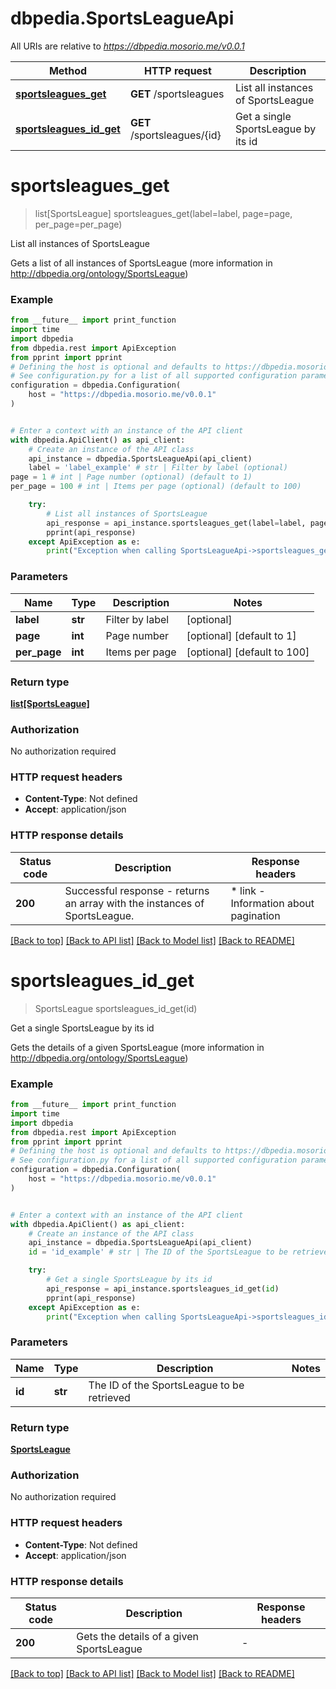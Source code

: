 # dbpedia.SportsLeagueApi

All URIs are relative to *https://dbpedia.mosorio.me/v0.0.1*

Method | HTTP request | Description
------------- | ------------- | -------------
[**sportsleagues_get**](SportsLeagueApi.md#sportsleagues_get) | **GET** /sportsleagues | List all instances of SportsLeague
[**sportsleagues_id_get**](SportsLeagueApi.md#sportsleagues_id_get) | **GET** /sportsleagues/{id} | Get a single SportsLeague by its id


# **sportsleagues_get**
> list[SportsLeague] sportsleagues_get(label=label, page=page, per_page=per_page)

List all instances of SportsLeague

Gets a list of all instances of SportsLeague (more information in http://dbpedia.org/ontology/SportsLeague)

### Example

```python
from __future__ import print_function
import time
import dbpedia
from dbpedia.rest import ApiException
from pprint import pprint
# Defining the host is optional and defaults to https://dbpedia.mosorio.me/v0.0.1
# See configuration.py for a list of all supported configuration parameters.
configuration = dbpedia.Configuration(
    host = "https://dbpedia.mosorio.me/v0.0.1"
)


# Enter a context with an instance of the API client
with dbpedia.ApiClient() as api_client:
    # Create an instance of the API class
    api_instance = dbpedia.SportsLeagueApi(api_client)
    label = 'label_example' # str | Filter by label (optional)
page = 1 # int | Page number (optional) (default to 1)
per_page = 100 # int | Items per page (optional) (default to 100)

    try:
        # List all instances of SportsLeague
        api_response = api_instance.sportsleagues_get(label=label, page=page, per_page=per_page)
        pprint(api_response)
    except ApiException as e:
        print("Exception when calling SportsLeagueApi->sportsleagues_get: %s\n" % e)
```

### Parameters

Name | Type | Description  | Notes
------------- | ------------- | ------------- | -------------
 **label** | **str**| Filter by label | [optional] 
 **page** | **int**| Page number | [optional] [default to 1]
 **per_page** | **int**| Items per page | [optional] [default to 100]

### Return type

[**list[SportsLeague]**](SportsLeague.md)

### Authorization

No authorization required

### HTTP request headers

 - **Content-Type**: Not defined
 - **Accept**: application/json

### HTTP response details
| Status code | Description | Response headers |
|-------------|-------------|------------------|
**200** | Successful response - returns an array with the instances of SportsLeague. |  * link - Information about pagination <br>  |

[[Back to top]](#) [[Back to API list]](../README.md#documentation-for-api-endpoints) [[Back to Model list]](../README.md#documentation-for-models) [[Back to README]](../README.md)

# **sportsleagues_id_get**
> SportsLeague sportsleagues_id_get(id)

Get a single SportsLeague by its id

Gets the details of a given SportsLeague (more information in http://dbpedia.org/ontology/SportsLeague)

### Example

```python
from __future__ import print_function
import time
import dbpedia
from dbpedia.rest import ApiException
from pprint import pprint
# Defining the host is optional and defaults to https://dbpedia.mosorio.me/v0.0.1
# See configuration.py for a list of all supported configuration parameters.
configuration = dbpedia.Configuration(
    host = "https://dbpedia.mosorio.me/v0.0.1"
)


# Enter a context with an instance of the API client
with dbpedia.ApiClient() as api_client:
    # Create an instance of the API class
    api_instance = dbpedia.SportsLeagueApi(api_client)
    id = 'id_example' # str | The ID of the SportsLeague to be retrieved

    try:
        # Get a single SportsLeague by its id
        api_response = api_instance.sportsleagues_id_get(id)
        pprint(api_response)
    except ApiException as e:
        print("Exception when calling SportsLeagueApi->sportsleagues_id_get: %s\n" % e)
```

### Parameters

Name | Type | Description  | Notes
------------- | ------------- | ------------- | -------------
 **id** | **str**| The ID of the SportsLeague to be retrieved | 

### Return type

[**SportsLeague**](SportsLeague.md)

### Authorization

No authorization required

### HTTP request headers

 - **Content-Type**: Not defined
 - **Accept**: application/json

### HTTP response details
| Status code | Description | Response headers |
|-------------|-------------|------------------|
**200** | Gets the details of a given SportsLeague |  -  |

[[Back to top]](#) [[Back to API list]](../README.md#documentation-for-api-endpoints) [[Back to Model list]](../README.md#documentation-for-models) [[Back to README]](../README.md)

